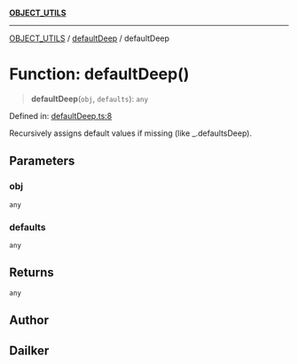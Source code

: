 [**OBJECT_UTILS**](../../README.md)

***

[OBJECT_UTILS](../../README.md) / [defaultDeep](../README.md) / defaultDeep

# Function: defaultDeep()

> **defaultDeep**(`obj`, `defaults`): `any`

Defined in: [defaultDeep.ts:8](https://github.com/dailker/everyutil/blob/d99125d64df5681bba8d2a0f0d24c32625cbf289/src/object/defaultDeep.ts#L8)

Recursively assigns default values if missing (like _.defaultsDeep).

## Parameters

### obj

`any`

### defaults

`any`

## Returns

`any`

## Author

## Dailker
